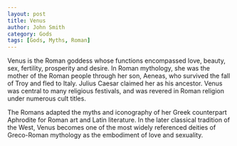 ```yaml
---
layout: post
title: Venus
author: John Smith
category: Gods
tags: [Gods, Myths, Roman]
---
```

Venus is the Roman goddess whose functions encompassed love, beauty, sex, fertility, prosperity and desire. In Roman mythology, she was the mother of the Roman people through her son, Aeneas, who survived the fall of Troy and fled to Italy. Julius Caesar claimed her as his ancestor. Venus was central to many religious festivals, and was revered in Roman religion under numerous cult titles.

The Romans adapted the myths and iconography of her Greek counterpart Aphrodite for Roman art and Latin literature. In the later classical tradition of the West, Venus becomes one of the most widely referenced deities of Greco-Roman mythology as the embodiment of love and sexuality.